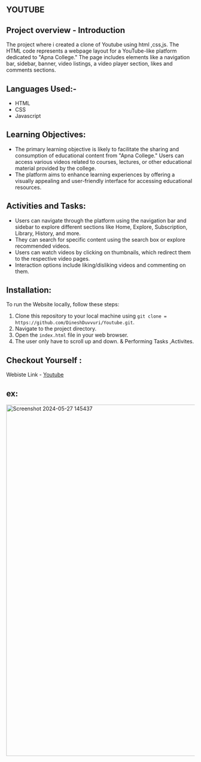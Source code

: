 ## YOUTUBE
## Project overview - Introduction
The project where i created a clone of Youtube using html ,css,js. 
The HTML code represents a webpage layout for a YouTube-like platform dedicated to "Apna College."
The page includes elements like a navigation bar, sidebar, banner, video listings, a video player section, likes and comments sections.

## Languages Used:-
- HTML
- CSS
- Javascript

## Learning Objectives:
- The primary learning objective is likely to facilitate the sharing and consumption of educational content from "Apna College."
Users can access various videos related to courses, lectures, or other educational material provided by the college.
- The platform aims to enhance learning experiences by offering a visually appealing and user-friendly interface for accessing educational resources.

## Activities and Tasks:
- Users can navigate through the platform using the navigation bar and sidebar to explore different sections like Home, Explore, Subscription, Library, History, and more.
- They can search for specific content using the search box or explore recommended videos.
- Users can watch videos by clicking on thumbnails, which redirect them to the respective video pages.
- Interaction options include liking/disliking videos and commenting on them. 
  
## Installation:

To run the Website locally, follow these steps:
1. Clone this repository to your local machine using `git clone = https://github.com/DineshDuvvuri/Youtube.git`.
2. Navigate to the project directory.
3. Open the `index.html` file in your web browser.
4. The user only have to scroll up and down.  & Performing Tasks ,Activites.
   
## Checkout Yourself :
Webiste Link - 
[Youtube](https://dineshduvvuri.github.io/Youtube/)

## ex:
<img width="940" alt="Screenshot 2024-05-27 145437" src="https://github.com/DineshDuvvuri/Youtube/assets/152904153/66993a2f-4f55-4274-bd88-5ffe870fbf16">






